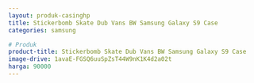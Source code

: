 ```yaml
---
layout: produk-casinghp
title: Stickerbomb Skate Dub Vans BW Samsung Galaxy S9 Case
categories: samsung

# Produk
product-title: Stickerbomb Skate Dub Vans BW Samsung Galaxy S9 Case
image-drive: 1avaE-FGSQ6uuSpZsT44W9nK1K4d2a02t
harga: 90000
---
```

